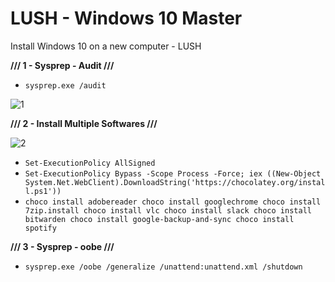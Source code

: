 # LUSH - Windows 10 Master
Install Windows 10 on a new computer - LUSH


**///  1 - Sysprep - Audit ///**
- ``` sysprep.exe /audit ```

![1](https://user-images.githubusercontent.com/22911613/84348777-1866a880-abb6-11ea-9856-f5bd5325f79c.jpg)

**///  2 - Install Multiple Softwares  ///**

![2](https://user-images.githubusercontent.com/22911613/84348996-a5116680-abb6-11ea-891e-e64e0c6cac97.jpg)

- ``` Set-ExecutionPolicy AllSigned ```
- ``` Set-ExecutionPolicy Bypass -Scope Process -Force; iex ((New-Object System.Net.WebClient).DownloadString('https://chocolatey.org/install.ps1')) ```
- ``` choco install adobereader choco install googlechrome choco install 7zip.install choco install vlc choco install slack choco install bitwarden choco install google-backup-and-sync choco install spotify ```


**///  3 - Sysprep - oobe  ///**

- ``` sysprep.exe /oobe /generalize /unattend:unattend.xml /shutdown ```


